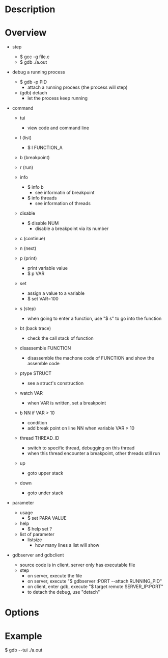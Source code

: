 # Description

# Overview
* step
    * $ gcc -g file.c
    * $ gdb ./a.out

* debug a running process
    * $ gdb -p PID
        * attach a running process (the process will step)
    * (gdb) detach
        * let the process keep running


* command
    * tui
        * view code and command line
        
    * l (list)
        * $ l FUNCTION_A
    * b (breakpoint)
    * r (run)
    * info
        * $ info b
            * see informatin of breakpoint
        * $ info threads
            * see information of threads
    * disable
        * $ disable NUM
            * disable a breakpoint via its number
    * c (continue)
    * n (next)
    * p (print)
        * print variable value
        * $ p VAR
    * set
        * assign a value to a variable
        * $ set VAR=100
    * s (step)
        * when going to enter a function, use "$ s" to go into the function

    * bt (back trace)
        * check the call stack of function

    * disassemble FUNCTION
        * disassemble the machone code of FUNCTION and show the assemble code

    * ptype STRUCT
        * see a struct's construction

    * watch VAR
        * when VAR is written, set a breakpoint

    * b NN if VAR > 10
        * condition
        * add break point on line NN when variable VAR > 10
    
    * thread THREAD_ID
        * switch to specific thread, debugging on this thread
        * when this thread encounter a breakpoint, other threads still run

    * up
        * goto upper stack
    * down
        * goto under stack

* parameter
    * usage
        * $ set PARA VALUE
    * help
        * $ help set ?
    * list of parameter
        * listsize
            * how many lines a list will show

* gdbserver and gdbclient
    * source code is in client, server only has executable file
    * step
        * on server, execute the file
        * on server, execute "$ gdbserver :PORT --attach RUNNING_PID"
        * on client, enter gdb, execute "$ target remote SERVER_IP:PORT"
        * to detach the debug, use "detach"

# Options
    
# Example
$ gdb --tui ./a.out

